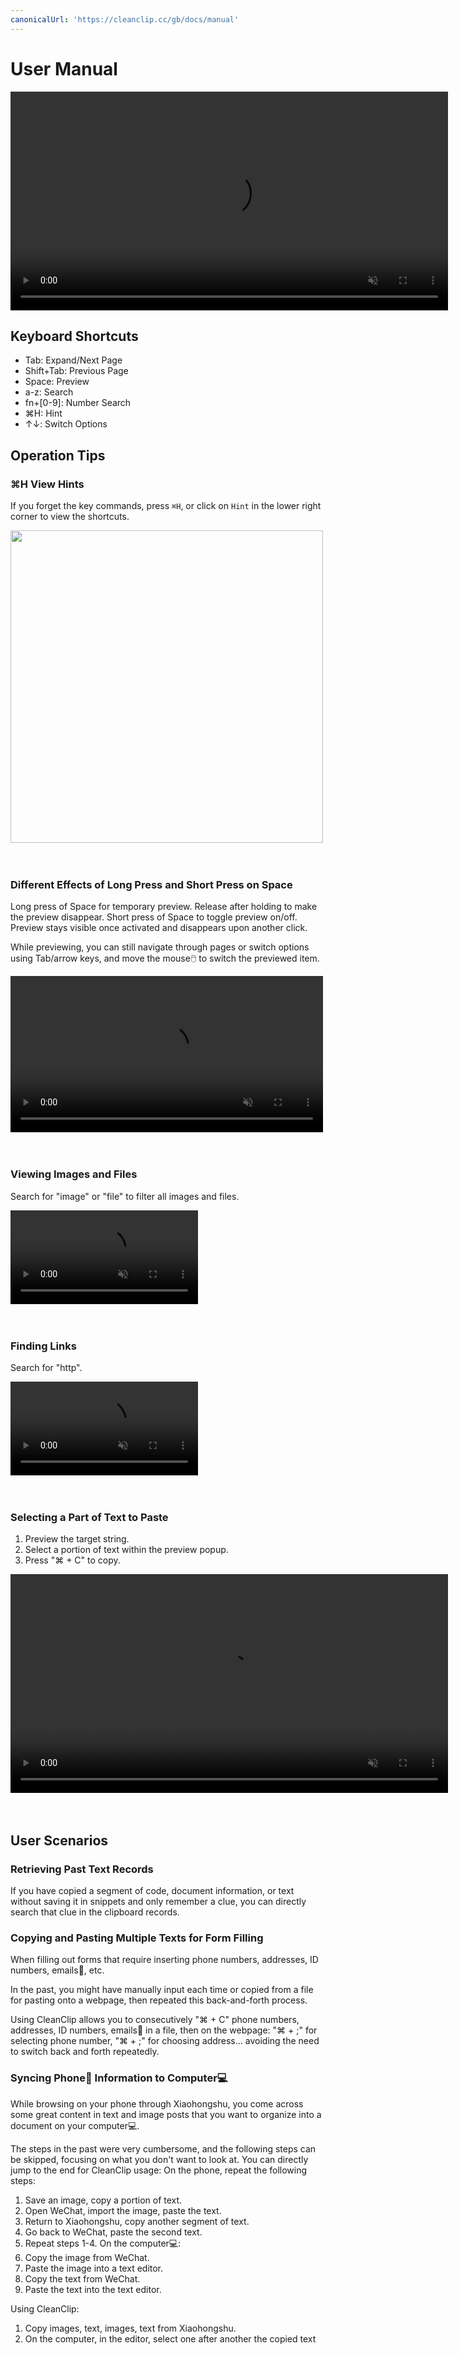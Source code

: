 ```yaml
---
canonicalUrl: 'https://cleanclip.cc/gb/docs/manual'
---
```


# User Manual

<video autoplay muted loop width=700>
    <source src="/videos/search.mp4" type="video/mp4">
    <iframe width="700" src="/videos/search.mp4" scrolling="no" border="0" frameborder="0" allow="autoplay; encrypted-media" allowfullscreen></iframe>
</video>


## Keyboard Shortcuts
- Tab: Expand/Next Page
- Shift+Tab: Previous Page
- Space: Preview
- a-z: Search
- fn+[0-9]: Number Search
- ⌘H: Hint
- ↑↓: Switch Options

## Operation Tips

### ⌘H View Hints
If you forget the key commands, press `⌘H`, or click on `Hint` in the lower right corner to view the shortcuts.

<img src=/images/helptip.webp width="500"/>

<br/>
<br/>
<br/>

### Different Effects of Long Press and Short Press on Space
Long press of Space for temporary preview. Release after holding to make the preview disappear.
Short press of Space to toggle preview on/off. Preview stays visible once activated and disappears upon another click.

While previewing, you can still navigate through pages or switch options using Tab/arrow keys, and move the mouse🖱️ to switch the previewed item.

<video autoplay muted loop width=500>
    <source src="/videos/spacetopreview.mp4" type="video/mp4">
    <iframe width="500" src="/videos/spacetopreview.mp4" scrolling="no" border="0" frameborder="0" allow="autoplay; encrypted-media" allowfullscreen></iframe>
</video>

<br/>
<br/>
<br/>

### Viewing Images and Files
Search for "image" or "file" to filter all images and files.

<video autoplay muted loop width=300>
    <source src="/videos/searchimagefile.mp4" type="video/mp4">
    <iframe width="300" src="/videos/searchimagefile.mp4" scrolling="no" border="0" frameborder="0" allow="autoplay; encrypted-media" allowfullscreen></iframe>
</video>

<br/>
<br/>
<br/>

### Finding Links
Search for "http".

<video autoplay muted loop width=300>
    <source src="/videos/searchhttp.mp4" type="video/mp4">
    <iframe width="300" src="/videos/searchhttp.mp4" scrolling="no" border="0" frameborder="0" allow="autoplay; encrypted-media" allowfullscreen></iframe>
</video>

<br/>
<br/>
<br/>

### Selecting a Part of Text to Paste
1. Preview the target string.
2. Select a portion of text within the preview popup.
3. Press "⌘ + C" to copy.

<video autoplay muted loop width=700>
    <source src="/videos/selectpart.mp4" type="video/mp4">
    <iframe width="700" src="/videos/selectpartsm.mp4" scrolling="no" border="0" frameborder="0" allow="autoplay; encrypted-media" allowfullscreen></iframe>
</video>

<br/>
<br/>
<br/>

## User Scenarios

### Retrieving Past Text Records
If you have copied a segment of code, document information, or text without saving it in snippets and only remember a clue, you can directly search that clue in the clipboard records.

### Copying and Pasting Multiple Texts for Form Filling
When filling out forms that require inserting phone numbers, addresses, ID numbers, emails📮, etc.

In the past, you might have manually input each time or copied from a file for pasting onto a webpage, then repeated this back-and-forth process.

Using CleanClip allows you to consecutively "⌘ + C" phone numbers, addresses, ID numbers, emails📮 in a file, then on the webpage: "⌘ + ;" for selecting phone number, "⌘ + ;" for choosing address... avoiding the need to switch back and forth repeatedly.

### Syncing Phone📱 Information to Computer💻
While browsing on your phone through Xiaohongshu, you come across some great content in text and image posts that you want to organize into a document on your computer💻.

The steps in the past were very cumbersome, and the following steps can be skipped, focusing on what you don't want to look at. You can directly jump to the end for CleanClip usage:
On the phone, repeat the following steps:
1. Save an image, copy a portion of text.
2. Open WeChat, import the image, paste the text.
3. Return to Xiaohongshu, copy another segment of text.
4. Go back to WeChat, paste the second text.
5. Repeat steps 1-4.
On the computer💻:
1. Copy the image from WeChat.
2. Paste the image into a text editor.
3. Copy the text from WeChat.
4. Paste the text into the text editor.

Using CleanClip:
1. Copy images, text, images, text from Xiaohongshu.
2. On the computer, in the editor, select one after another the copied text